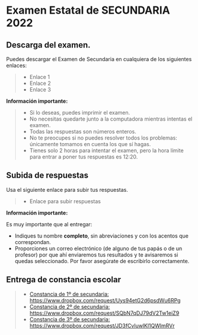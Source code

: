 # Examen Estatal de SECUNDARIA 2022

## Descarga del examen.

Puedes descargar el Examen de Secundaria en cualquiera de los siguientes enlaces:

> * Enlace 1
> * Enlace 2
> * Enlace 3

**Información importante:**

> * Si lo deseas, puedes imprimir el examen.
> * No necesitas quedarte junto a la computadora mientras intentas el examen. 
> * Todas las respuestas son números enteros.
> * No te preocupes si no puedes resolver todos los problemas: únicamente tomamos en cuenta los que sí hagas.
> * Tienes solo 2 horas para intentar el examen, pero la hora límite para entrar a poner tus respuestas es 12:20.

## Subida de respuestas

Usa el siguiente enlace para subir tus respuestas.

> * Enlace para subir respuestas

**Información importante:**

Es muy importante que al entregar:

* Indiques tu nombre **completo**, sin abreviaciones y con los acentos que correspondan.
* Proporciones un correo electrónico (de alguno de tus papás o de un profesor) por que ahí enviaremos tus resultados y te avisaremos si quedas seleccionado. Por favor asegúrate de escribirlo correctamente.

## Entrega de constancia escolar

> * [Constancia de 1º de secundaria: https://www.dropbox.com/request/Uys94etG2d6psdWu6RPg ](https://www.dropbox.com/request/Uys94etG2d6psdWu6RPg)
> * [Constancia de 2º de secundaria: https://www.dropbox.com/request/SQbN7qDJ79dV2Tw1eiZ9 ](https://www.dropbox.com/request/SQbN7qDJ79dV2Tw1eiZ9)
> * [Constancia de 3º de secundaria: https://www.dropbox.com/request/JD3fCvluwlKl1QWlmRVr ](https://www.dropbox.com/request/JD3fCvluwlKl1QWlmRVr)
